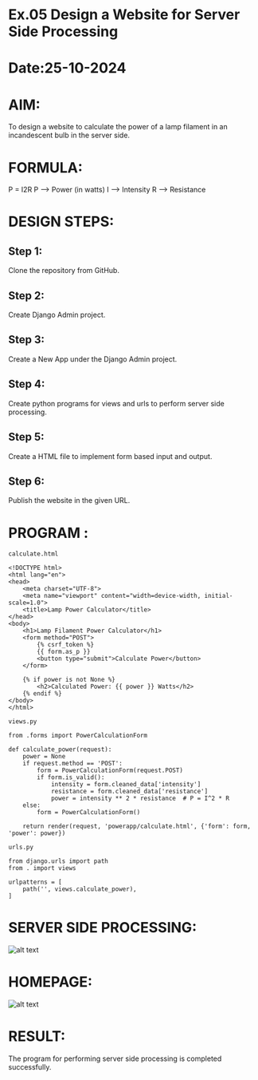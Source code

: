 # Ex.05 Design a Website for Server Side Processing
# Date:25-10-2024
# AIM:
To design a website to calculate the power of a lamp filament in an incandescent bulb in the server side.

# FORMULA:
P = I2R
P --> Power (in watts)
 I --> Intensity
 R --> Resistance

# DESIGN STEPS:
## Step 1:
Clone the repository from GitHub.

## Step 2:
Create Django Admin project.

## Step 3:
Create a New App under the Django Admin project.

## Step 4:
Create python programs for views and urls to perform server side processing.

## Step 5:
Create a HTML file to implement form based input and output.

## Step 6:
Publish the website in the given URL.

# PROGRAM :
```
calculate.html

<!DOCTYPE html>
<html lang="en">
<head>
    <meta charset="UTF-8">
    <meta name="viewport" content="width=device-width, initial-scale=1.0">
    <title>Lamp Power Calculator</title>
</head>
<body>
    <h1>Lamp Filament Power Calculator</h1>
    <form method="POST">
        {% csrf_token %}
        {{ form.as_p }}
        <button type="submit">Calculate Power</button>
    </form>

    {% if power is not None %}
        <h2>Calculated Power: {{ power }} Watts</h2>
    {% endif %}
</body>
</html>

views.py

from .forms import PowerCalculationForm

def calculate_power(request):
    power = None
    if request.method == 'POST':
        form = PowerCalculationForm(request.POST)
        if form.is_valid():
            intensity = form.cleaned_data['intensity']
            resistance = form.cleaned_data['resistance']
            power = intensity ** 2 * resistance  # P = I^2 * R
    else:
        form = PowerCalculationForm()

    return render(request, 'powerapp/calculate.html', {'form': form, 'power': power})

urls.py 

from django.urls import path
from . import views

urlpatterns = [
    path('', views.calculate_power),
]

```
# SERVER SIDE PROCESSING:
![alt text](../exp5/powerapp/Capture.PNG)

# HOMEPAGE:
![alt text](<../exp5/capture 1.jpg>)
# RESULT:
The program for performing server side processing is completed successfully.

